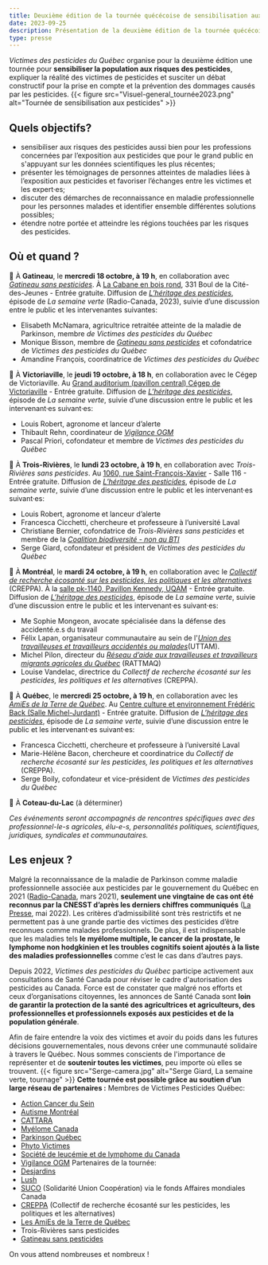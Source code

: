```yaml
---
title: Deuxième édition de la tournée quécécoise de sensibilisation aux pesticides 
date: 2023-09-25
description: Présentation de la deuxième édition de la tournée quécécoise de sensibilisation aux pesticides
type: presse 
---
```

*Victimes des pesticides du Québec* organise pour la deuxième édition une tournée pour **sensibiliser la population aux risques des pesticides**, expliquer la réalité des victimes de pesticides et susciter un débat constructif pour la prise en compte et la prévention des dommages causés par les pesticides.
{{< figure src="Visuel-general_tournée2023.png" alt="Tournée de sensibilisation aux pesticides" >}}
## **Quels objectifs?**
* sensibiliser aux risques des pesticides aussi bien pour les professions concernées par l’exposition aux pesticides que pour le grand public en s'appuyant sur les données scientifiques les plus récentes; 
* présenter les témoignages de personnes atteintes de maladies liées à l’exposition aux pesticides et favoriser l’échanges entre les victimes et les expert·es;
* discuter des démarches de reconnaissance en maladie professionnelle pour les personnes malades et identifier ensemble différentes solutions possibles;
* étendre notre portée et atteindre les régions touchées par les risques des pesticides.

## **Où et quand ?**
📌 À **Gatineau**, le **mercredi 18 octobre, à  19 h**, en collaboration avec [*Gatineau sans pesticides*](https://www.facebook.com/groups/4933521170071741). À [La Cabane en bois rond](https://maps.apple.com/?address=331%20Boul%20de%20la%20Cit%C3%A9-des-Jeunes,%20Gatineau%20QC%20J8Y%206T3,%20Canada&auid=13426285110608637533&ll=45.457810,-75.767574&lsp=9902&q=Corporation%20des%20A%C3%AEn%C3%A9s%20de%20la%20Cabane%20en%20Bois%20Rond&_ext=CjEKBAgEEGIKBAgFEAMKBAgGEBQKBAgKEAAKBAhSEAEKBAhVEA8KBAhZEAIKBQikARABEiYp/voyUwa6RkAx46VR14jxUsA5fNBYryy7RkBBo7yPA7fwUsBQBA%3D%3D), 331 Boul de la Cité-des-Jeunes - Entrée gratuite.
Diffusion de [*L’héritage des pesticides*](https://ici.radio-canada.ca/tele/la-semaine-verte/site/episodes/694729/maladies-pesticides-parkinson-cancers-agriculteurs), épisode de *La semaine verte* (Radio-Canada, 2023), suivie d’une discussion entre le public et les intervenantes suivantes: 
- Elisabeth McNamara, agricultrice retraitée atteinte de la maladie de Parkinson, membre *de Victimes des pesticides du Québec*
- Monique Bisson, membre de [*Gatineau sans pesticides*](https://www.facebook.com/groups/4933521170071741) et cofondatrice de *Victimes des pesticides du Québec*
- Amandine François, coordinatrice de *Victimes des pesticides du Québec*

📌 À **Victoriaville**, le **jeudi 19 octobre, à 18 h**, en collaboration avec le Cégep de Victoriaville. Au [Grand auditorium (pavillon central) Cégep de Victoriaville](https://maps.apple.com/?address=475%20Rue%20Notre-Dame%20E,%20Victoriaville%20QC%20G6P%204B3,%20Canada&auid=18015406280182673812&ll=46.059589,-71.943718&lsp=9902&q=C%C3%A9gep%20de%20Victoriaville&_ext=CjEKBAgEEGIKBAgFEAMKBAgGEBkKBAgKEAAKBAhSEAcKBAhVEA0KBAhZEAEKBQikARABEiYp3a8CbQ0HR0AxGm5L7c/8UcA5W4UoyTMIR0BBqOQR0/v7UcBQBA%3D%3D) - Entrée gratuite. 
Diffusion de [*L’héritage des pesticides*](https://ici.radio-canada.ca/tele/la-semaine-verte/site/episodes/694729/maladies-pesticides-parkinson-cancers-agriculteurs), épisode de *La semaine verte*, suivie d’une discussion entre le public et les intervenant·es suivant·es: 
- Louis Robert, agronome et lanceur d’alerte <br />
- Thibault Rehn, coordinateur de [*Vigilance OGM*](https://www.vigilanceogm.org/)<br />
- Pascal Priori, cofondateur et membre de *Victimes des pesticides du Québec*<br />

📌 À **Trois-Rivières**, le **lundi 23 octobre, à 19 h**, en collaboration avec *Trois-Rivières sans pesticides*. Au [1060, rue Saint-François-Xavier](https://maps.apple.com/?address=1060%20Rue%20St-Fran%C3%A7ois-Xavier,%20Trois-Rivi%C3%A8res%20QC%20G9A%201R8,%20Canada&ll=46.351025,-72.545670&q=1060%20Rue%20St-Fran%C3%A7ois-Xavier&_ext=EiYpjGCIMlssR0AxJKAh3lYjUsA5CjaujoEtR0BBYlUUo4EiUsBQBA%3D%3D) - Salle 116 - Entrée gratuite.
Diffusion de [*L’héritage des pesticides*](https://ici.radio-canada.ca/tele/la-semaine-verte/site/episodes/694729/maladies-pesticides-parkinson-cancers-agriculteurs), épisode de *La semaine verte*, suivie d’une discussion entre le public et les intervenant·es suivant·es:
- Louis Robert, agronome et lanceur d’alerte<br />
- Francesca Cicchetti, chercheure et professeure à l’université Laval<br />
- Christiane Bernier, cofondatrice de *Trois-Rivières sans pesticides* et membre de la [*Coalition biodiversité - non au BTI*](https://www.nonaubti.org/)<br />
- Serge Giard, cofondateur et président de *Victimes des pesticides du Québec*<br />

📌 À **Montréal**, le **mardi 24 octobre, à 19 h**, en collaboration avec le [*Collectif de recherche écosanté sur les pesticides, les politiques et les alternatives*](https://creppa.uqam.ca/) (CREPPA). À la [salle pk-1140, Pavillon Kennedy, UQAM](https://maps.apple.com/?address=201%20Av%20du%20Pr%C3%A9sident-Kennedy,%20Montr%C3%A9al%20QC%20H2X%203Y7,%20Canada&auid=17252835727705513947&ll=45.508982,-73.568672&lsp=9902&q=Pavilion%20President-Kennedy%20&_ext=CjEKBAgEEGIKBAgFEAMKBAgGEBkKBAgKEAAKBAhSEAcKBAhVEA8KBAhZEAIKBQikARABEiYpV3TrJpPARkAxUkscIc5kUsA51UkRg7nBRkBBagiKHPxjUsBQBA%3D%3D) - Entrée gratuite. 
Diffusion de [*L’héritage des pesticides*](https://ici.radio-canada.ca/tele/la-semaine-verte/site/episodes/694729/maladies-pesticides-parkinson-cancers-agriculteurs), épisode de *La semaine verte*, suivie d’une discussion entre le public et les intervenant·es suivant·es:
- Me Sophie Mongeon, avocate spécialisée dans la défense des accidenté.e.s du travail<br />
- Félix Lapan, organisateur communautaire au sein de l'[*Union des travailleuses et travailleurs accidentés ou malades*](https://uttam.quebec/)(UTTAM). <br />
- Michel Pilon, directeur du [*Réseau d’aide aux travailleuses et travailleurs migrants agricoles du Québec*](https://rattmaq.org/) (RATTMAQ)<br />
- Louise Vandelac, directrice du *Collectif de recherche écosanté sur les pesticides, les politiques et les alternatives* (CREPPA).

📌 À **Québec**, le **mercredi 25 octobre, à  19 h**, en collaboration avec les [*AmiEs de la Terre de Québec*](https://atquebec.org/). Au [Centre culture et environnement Frédéric Back (Salle Michel-Jurdant)](https://maps.apple.com/?address=316-870%20Av%20de%20Salaberry,%20Qu%C3%A9bec%20QC%20G1R%202V1,%20Canada&auid=605469734532371615&ll=46.805795,-71.227223&lsp=9902&q=Centre%20Culture%20et%20Environnement%20Fr%C3%A9d%C3%A9ric%20Back&_ext=CjIKBAgEEGIKBAgFEAMKBQgGELABCgQIChAACgQIUhAECgQIVRAACgQIWRAGCgUIpAEQARImKUy4/B2RZkdAMdpVa1f2zlHAOcqNInq3Z0dAQYybnFAfzlHAUAQ%3D) - Entrée gratuite.
Diffusion de [*L’héritage des pesticides*](https://ici.radio-canada.ca/tele/la-semaine-verte/site/episodes/694729/maladies-pesticides-parkinson-cancers-agriculteurs), épisode de *La semaine verte*, suivie d’une discussion entre le public et les intervenant·es suivant·es:
- Francesca Cicchetti, chercheure et professeure à l’université Laval<br />
- Marie-Hélène Bacon,  chercheure et coordinatrice du *Collectif de recherche écosanté sur les pesticides, les politiques et les alternatives* (CREPPA).<br />
- Serge Boily, cofondateur et vice-président de *Victimes des pesticides du Québec*

📌 À **Coteau-du-Lac** (à déterminer)

*Ces événements seront accompagnés de rencontres spécifiques avec des professionnel-le-s agricoles, élu-e-s, personnalités politiques, scientifiques, juridiques, syndicales et communautaires.*

## **Les enjeux ?**

Malgré la reconnaissance de la maladie de Parkinson comme maladie professionnelle associée aux pesticides par le gouvernement du Québec en 2021 ([Radio-Canada](https://ici.radio-canada.ca/nouvelle/1780853/parkinson-pesticides-maladie-professionnelle-quebec), mars 2021), **seulement une vingtaine de cas ont été reconnus par la CNESST d’après les derniers chiffres communiqués** ([La Presse](https://www.lapresse.ca/actualites/2022-05-01/lesions-liees-aux-pesticides-ou-a-d-autres-produits-agrochimiques/la-cnesst-a-reconnu-13-cas-depuis-cinq-ans.php), mai 2022). Les critères d’admissibilité sont très restrictifs et ne permettent pas à une grande partie des victimes des pesticides d’être reconnues comme malades professionnels. De plus, il est indispensable que les maladies tels **le myélome multiple, le cancer de la prostate, le lymphome non hodgkinien et les troubles cognitifs soient ajoutés à la liste des maladies professionnelles** comme c’est le cas dans d’autres pays. 


Depuis 2022, *Victimes des pesticides du Québec* participe activement aux consultations de Santé Canada pour réviser le cadre d'autorisation des pesticides au Canada. Force est de constater que malgré nos efforts et ceux d’organisations citoyennes, les annonces de Santé Canada sont **loin de garantir la protection de la santé des agricultrices et agriculteurs, des professionnelles et professionnels exposés aux pesticides et de la population générale**. 


Afin de faire entendre la voix des victimes et avoir du poids dans les futures décisions gouvernementales, nous devons créer une communauté solidaire à travers le Québec. Nous sommes conscients de l'importance de représenter et de **soutenir toutes les victimes**, peu importe où elles se trouvent.
{{< figure src="Serge-camera.jpg" alt="Serge Giard, La semaine verte, tournage" >}}
**Cette tournée est possible grâce au soutien d’un large réseau de partenaires :**
Membres de Victimes Pesticides Québec: 
- [Action Cancer du Sein](https://acsqc.ca/fr)
- [Autisme Montréal](https://autisme-montreal.com/)
- [CATTARA](https://cattara.org/)
- [Myélome Canada](https://myelomacanada.ca/fr)
- [Parkinson Québec](https://parkinsonquebec.ca/)
- [Phyto Victimes](https://www.phyto-victimes.fr)
- [Société de leucémie et de lymphome du Canada](https://www.cancersdusang.ca/)
- [Vigilance OGM](https://www.vigilanceogm.org/)
Partenaires de la tournée: 
- [Desjardins](https://caissesolidaire.coop/)
- [Lush](https://weare.lush.com/lush-life/our-company/we-are-campaigns/)
- [SUCO](https://www.suco.org/) (Solidarité Union Coopération) via le fonds Affaires mondiales Canada
- [CREPPA](https://creppa.uqam.ca/) (Collectif de recherche écosanté sur les pesticides, les politiques et les alternatives)
- [Les AmiEs de la Terre de Québec](https://atquebec.org/)
- Trois-Rivières sans pesticides
- [Gatineau sans pesticides](https://www.facebook.com/groups/4933521170071741)

On vous attend nombreuses et nombreux !
